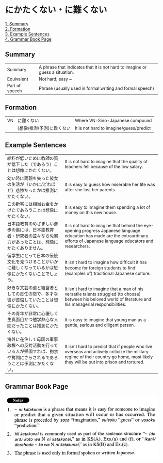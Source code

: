 # にかたくない・に難くない

[1. Summary](#summary)<br>
[2. Formation](#formation)<br>
[3. Example Sentences](#example-sentences)<br>
[4. Grammar Book Page](#grammar-book-page)<br>


## Summary

<table><tr>   <td>Summary</td>   <td>A phrase that indicates that it is not hard to imagine or guess a situation.</td></tr><tr>   <td>Equivalent</td>   <td>Not hard; easy ~</td></tr><tr>   <td>Part of speech</td>   <td>Phrase (usually used in formal writing and formal speech)</td></tr></table>

## Formation

<table class="table"><tbody><tr class="tr head"><td class="td"><span class="bold">VN</span></td><td class="td"><span class="concept">に難くない</span></td><td class="td"><span>Where VN=Sino-Japanese compound</span></td></tr><tr class="tr"><td class="td"></td><td class="td"><span>{想像/推測/予測}</span><span class="concept">に難くない</span></td><td class="td"><span>It is not hard to imagine/guess/predict</span></td></tr></tbody></table>

## Example Sentences

<table><tr>   <td>給料が低いために教師の質が低下した（であろう）ことは想像にかたくない。</td>   <td>It is not hard to imagine that the quality of teachers fell because of the low salary.</td></tr><tr>   <td>幼い時に両親を失った彼女の生活が｛いかに/どれほど｝悲惨だったかは推測にかたくない。</td>   <td>It is easy to guess how miserable her life was after she lost her parents.</td></tr><tr>   <td>この新宅には相当お金をかけたであろうことは想像にかたくない。</td>   <td>It is easy to imagine them spending a lot of money on this new house.</td></tr><tr>   <td>日本語教育のめざましい進歩の裏には、日本語教育者・研究者の並々ならぬ努力があったことは、想像にかたくありません。</td>   <td>It is not hard to imagine that behind the eye-opening progress Japanese language education has made are the extraordinary efforts of Japanese language educators and researchers.</td></tr><tr>   <td>留学生にとって日本の伝統文化を見つけることがいかに難しくなっているかは想像にかたくないことでしょう。</td>   <td>It isn't hard to imagine how difﬁcult it has become for foreign students to ﬁnd (examples of) traditional Japanese culture.</td></tr><tr>   <td>好きな文芸の道と経営者としての責任の間で、多才な彼が苦悩していたことは想像にかたくない。</td>   <td>It isn't hard to imagine that a man of his versatile talents struggled (to choose) between his beloved world of literature and his managerial responsibilities.</td></tr><tr>   <td>その青年が非常に心優しく生真面目かつ勉学熱心な人間だったことは推測にかたくない。</td>   <td>It is easy to imagine that young man as a gentle, serious and diligent person.</td></tr><tr>   <td>海外に在住して母国の軍事政権への反対活動を行っている人が帰国すれば、拘禁や拷問にさらされるであろうことは予測にかたくない。</td>   <td>It isn't hard to predict that if people who live overseas and actively criticize the military regime of their country go home, most likely they will be put into prison and tortured.</td></tr></table>

## Grammar Book Page

![](../img/Advancedに難くない.png)

